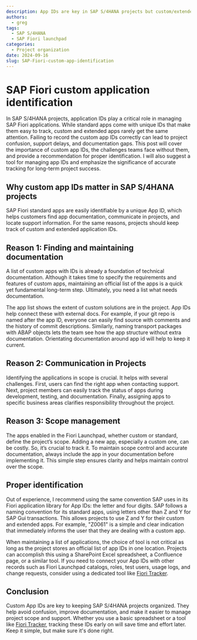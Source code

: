 ```yaml
---
description: App IDs are key in SAP S/4HANA projects but custom/extended SAP Fiori apps often lack clear IDs
authors:
  - greg
tags:
  - SAP S/4HANA
  - SAP Fiori launchpad
categories:
  - Project organization
date: 2024-09-16
slug: SAP-Fiori-custom-app-identification
---
```


# SAP Fiori custom application identification

In SAP S/4HANA projects, application IDs play a critical role in managing SAP Fiori applications. While standard apps come with unique IDs that make them easy to track, custom and extended apps rarely get the same attention. <!-- more -->Failing to record the custom app IDs correctly can lead to project confusion, support delays, and documentation gaps. This post will cover the importance of custom app IDs, the challenges teams face without them, and provide a recommendation for proper identification. I will also suggest a tool for managing app IDs and emphasize the significance of accurate tracking for long-term project success.

## Why custom app IDs matter in SAP S/4HANA projects

SAP Fiori standard apps are easily identifiable by a unique App ID, which helps customers find app documentation, communicate in projects, and locate support information. For the same reasons, projects should keep track of custom and extended application IDs.

## Reason 1: Finding and maintaining documentation

A list of custom apps with IDs is already a foundation of technical documentation. Although it takes time to specify the requirements and features of custom apps, maintaining an official list of the apps is a quick yet fundamental long-term step. Ultimately, you need a list what needs documentation.

The app list shows the extent of custom solutions are in the project. App IDs help connect these with external docs. For example, if your git repo is named after the app ID, everyone can easily find source with comments and the history of commit descriptions. Similarly, naming transport packages with ABAP objects lets the team see how the app structure without extra documentation. Orientating documentation around app id will help to keep it current.

## Reason 2: Communication in Projects

Identifying the applications in scope is crucial. It helps with several challenges. First, users can find the right app when contacting support. Next, project members can easily track the status of apps during development, testing, and documentation. Finally, assigning apps to specific business areas clarifies responsibility throughout the project.

## Reason 3: Scope management

The apps enabled in the Fiori Launchpad, whether custom or standard, define the project’s scope. Adding a new app, especially a custom one, can be costly. So, it’s crucial to track it. To maintain scope control and accurate documentation, always include the app in your documentation before implementing it. This simple step ensures clarity and helps maintain control over the scope.

## Proper identification

Out of experience, I recommend using the same convention SAP uses in its Fiori application library for App IDs: the letter and four digits. SAP follows a naming convention for its standard apps, using letters other than Z and Y for SAP Gui transactions. This allows projects to use Z and Y for their custom and extended apps. For example, "Z0061" is a simple and clear indication that immediately informs the user that they are dealing with a custom app.

When maintaining a list of applications, the choice of tool is not critical as long as the project stores an official list of app IDs in one location. Projects can accomplish this using a SharePoint Excel spreadsheet, a Confluence page, or a similar tool. If you need to connect your App IDs with other records such as Fiori Launchpad catalogs, roles, test users, usage logs, and change requests, consider using a dedicated tool like [Fiori Tracker](https://fioritracker.org).

## Conclusion

Custom App IDs are key to keeping SAP S/4HANA projects organized. They help avoid confusion, improve documentation, and make it easier to manage project scope and support. Whether you use a basic spreadsheet or a tool like [Fiori Tracker](https://fioritracker.org), tracking these IDs early on will save time and effort later. Keep it simple, but make sure it's done right.
